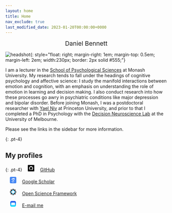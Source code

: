 ```yaml
---
layout: home
title: Home
nav_exclude: true
last_modified_date: 2023-01-20T00:00:00+0000
---
```


<div align="center" style="font-size:2vw">
  Daniel Bennett
</div>

![headshot](/assets/img/headshot.png){: style="float: right; margin-right: 1em; margin-top: 0.5em; margin-left: 2em; width:230px; border: 2px solid #555;"}

I am a lecturer in the [School of Psychological Sciences](https://www.monash.edu/medicine/psych/home) at Monash University. My research tends to fall under the headings of cognitive psychology and affective science: I study the manifold interactions between emotion and cognition, with an emphasis on understanding the role of emotion in learning and decision making. I also conduct research into how these processes go awry in psychiatric conditions like major depression and bipolar disorder. Before joining Monash, I was a postdoctoral researcher with [Yael Niv](https://nivlab.princeton.edu/) at Princeton University, and prior to that I completed a PhD in Psychology with the [Decision Neuroscience Lab](https://dlab.unimelb.edu.au/) at the University of Melbourne.

Please see the links in the sidebar for more information.

{: .pt-4}
## My profiles

{: .pt-4}
<img src="/assets/img/github.png" width="20" height="20" style="margin-left: 1em; margin-right: 1em;"/> [GitHub](https://github.com/bennett-daniel/)

<img src="/assets/img/google-scholar.png" width="20" height="20" style="margin-left: 1em; margin-right: 1em;"/> [Google Scholar](https://scholar.google.com/citations?user=r9OPOJEAAAAJ&hl=en)

<img src="/assets/img/osf.png" width="20" height="20" style="margin-left: 1em; margin-right: 1em;"/> [Open Science Framework](https://osf.io/8jtxy/)

<img src="/assets/img/mail.png" width="20" height="20" style="margin-left: 1em; margin-right: 1em;"/> [E-mail me](mailto:daniel.bennett@monash.edu)
